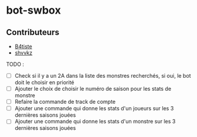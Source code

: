# bot-swbox

## Contributeurs

- [B4tiste](https://github.com/B4tiste)
- [shvvkz](https://github.com/shvvkz)


TODO :

- [ ] Check si il y a un 2A dans la liste des monstres recherchés, si oui, le bot doit le choisir en priorité
- [ ] Ajouter le choix de choisir le numéro de saison pour les stats de monstre
- [ ] Refaire la commande de track de compte
- [ ] Ajouter une commande qui donne les stats d'un joueurs sur les 3 dernières saisons jouées
- [ ] Ajouter une commande qui donne les stats d'un monstre sur les 3 dernières saisons jouées